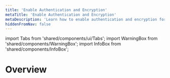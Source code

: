```yaml
---
title: 'Enable Authentication and Encryption'
metaTitle: 'Enable Authentication and Encryption'
metaDescription: 'Learn how to enable authentication and encryption for the monitoring stack.'
hiddenFromNav: false
---
```


import Tabs from 'shared/components/ui/Tabs';
import WarningBox from 'shared/components/WarningBox';
import InfoBox from 'shared/components/InfoBox';

# Overview